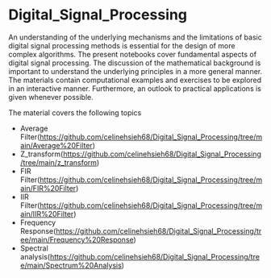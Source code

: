 # Digital_Signal_Processing

An understanding of the underlying mechanisms and the limitations of basic digital signal processing methods is essential for the design of more complex algorithms. The present notebooks cover fundamental aspects of digital signal processing. The discussion of the mathematical background is important to understand the underlying principles in a more general manner. The materials contain computational examples and exercises to be explored in an interactive manner. Furthermore, an outlook to practical applications is given whenever possible.

The material covers the following topics

 * Average Filter(https://github.com/celinehsieh68/Digital_Signal_Processing/tree/main/Average%20Filter)
 * Z_transform(https://github.com/celinehsieh68/Digital_Signal_Processing/tree/main/z_transform)
 * FIR Filter(https://github.com/celinehsieh68/Digital_Signal_Processing/tree/main/FIR%20Filter)
 * IIR Filter(https://github.com/celinehsieh68/Digital_Signal_Processing/tree/main/IIR%20Filter)
 * Frequency Response(https://github.com/celinehsieh68/Digital_Signal_Processing/tree/main/Frequency%20Response)
 * Spectral analysis(https://github.com/celinehsieh68/Digital_Signal_Processing/tree/main/Spectrum%20Analysis)
